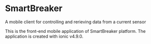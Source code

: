 # SmartBreaker
A mobile client for controlling and rerieving data from a current sensor

This is the front-end mobile application of SmartBreaker platform. The application is created with ionic v4.9.0.
